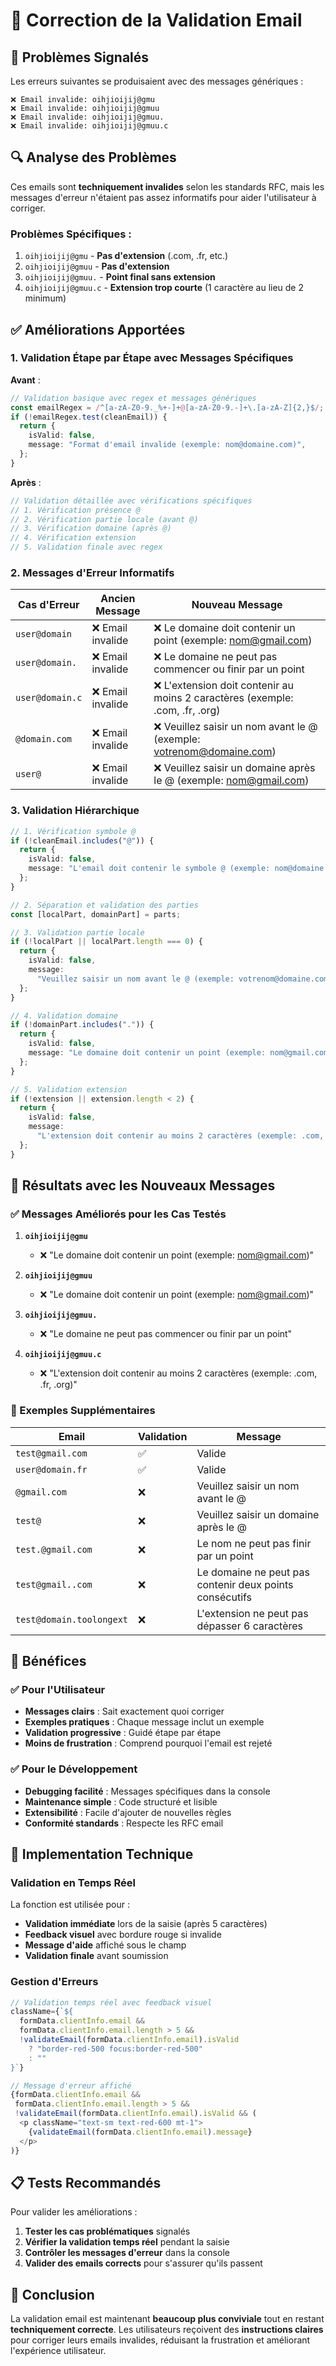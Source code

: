 # 🔧 Correction de la Validation Email

## 🎯 Problèmes Signalés

Les erreurs suivantes se produisaient avec des messages génériques :

```
❌ Email invalide: oihjioijij@gmu
❌ Email invalide: oihjioijij@gmuu
❌ Email invalide: oihjioijij@gmuu.
❌ Email invalide: oihjioijij@gmuu.c
```

## 🔍 Analyse des Problèmes

Ces emails sont **techniquement invalides** selon les standards RFC, mais les messages d'erreur n'étaient pas assez informatifs pour aider l'utilisateur à corriger.

### Problèmes Spécifiques :

1. `oihjioijij@gmu` - **Pas d'extension** (.com, .fr, etc.)
2. `oihjioijij@gmuu` - **Pas d'extension**
3. `oihjioijij@gmuu.` - **Point final sans extension**
4. `oihjioijij@gmuu.c` - **Extension trop courte** (1 caractère au lieu de 2 minimum)

## ✅ Améliorations Apportées

### 1. **Validation Étape par Étape avec Messages Spécifiques**

**Avant** :

```typescript
// Validation basique avec regex et messages génériques
const emailRegex = /^[a-zA-Z0-9._%+-]+@[a-zA-Z0-9.-]+\.[a-zA-Z]{2,}$/;
if (!emailRegex.test(cleanEmail)) {
  return {
    isValid: false,
    message: "Format d'email invalide (exemple: nom@domaine.com)",
  };
}
```

**Après** :

```typescript
// Validation détaillée avec vérifications spécifiques
// 1. Vérification présence @
// 2. Vérification partie locale (avant @)
// 3. Vérification domaine (après @)
// 4. Vérification extension
// 5. Validation finale avec regex
```

### 2. **Messages d'Erreur Informatifs**

| Cas d'Erreur    | Ancien Message    | Nouveau Message                                                               |
| --------------- | ----------------- | ----------------------------------------------------------------------------- |
| `user@domain`   | ❌ Email invalide | ❌ Le domaine doit contenir un point (exemple: nom@gmail.com)                 |
| `user@domain.`  | ❌ Email invalide | ❌ Le domaine ne peut pas commencer ou finir par un point                     |
| `user@domain.c` | ❌ Email invalide | ❌ L'extension doit contenir au moins 2 caractères (exemple: .com, .fr, .org) |
| `@domain.com`   | ❌ Email invalide | ❌ Veuillez saisir un nom avant le @ (exemple: votrenom@domaine.com)          |
| `user@`         | ❌ Email invalide | ❌ Veuillez saisir un domaine après le @ (exemple: nom@gmail.com)             |

### 3. **Validation Hiérarchique**

```typescript
// 1. Vérification symbole @
if (!cleanEmail.includes("@")) {
  return {
    isValid: false,
    message: "L'email doit contenir le symbole @ (exemple: nom@domaine.com)",
  };
}

// 2. Séparation et validation des parties
const [localPart, domainPart] = parts;

// 3. Validation partie locale
if (!localPart || localPart.length === 0) {
  return {
    isValid: false,
    message:
      "Veuillez saisir un nom avant le @ (exemple: votrenom@domaine.com)",
  };
}

// 4. Validation domaine
if (!domainPart.includes(".")) {
  return {
    isValid: false,
    message: "Le domaine doit contenir un point (exemple: nom@gmail.com)",
  };
}

// 5. Validation extension
if (!extension || extension.length < 2) {
  return {
    isValid: false,
    message:
      "L'extension doit contenir au moins 2 caractères (exemple: .com, .fr, .org)",
  };
}
```

## 🎯 Résultats avec les Nouveaux Messages

### ✅ Messages Améliorés pour les Cas Testés

1. **`oihjioijij@gmu`**

   - ❌ "Le domaine doit contenir un point (exemple: nom@gmail.com)"

2. **`oihjioijij@gmuu`**

   - ❌ "Le domaine doit contenir un point (exemple: nom@gmail.com)"

3. **`oihjioijij@gmuu.`**

   - ❌ "Le domaine ne peut pas commencer ou finir par un point"

4. **`oihjioijij@gmuu.c`**
   - ❌ "L'extension doit contenir au moins 2 caractères (exemple: .com, .fr, .org)"

### 🧪 Exemples Supplémentaires

| Email                    | Validation | Message                                                 |
| ------------------------ | ---------- | ------------------------------------------------------- |
| `test@gmail.com`         | ✅         | Valide                                                  |
| `user@domain.fr`         | ✅         | Valide                                                  |
| `@gmail.com`             | ❌         | Veuillez saisir un nom avant le @                       |
| `test@`                  | ❌         | Veuillez saisir un domaine après le @                   |
| `test.@gmail.com`        | ❌         | Le nom ne peut pas finir par un point                   |
| `test@gmail..com`        | ❌         | Le domaine ne peut pas contenir deux points consécutifs |
| `test@domain.toolongext` | ❌         | L'extension ne peut pas dépasser 6 caractères           |

## 🚀 Bénéfices

### ✅ **Pour l'Utilisateur**

- **Messages clairs** : Sait exactement quoi corriger
- **Exemples pratiques** : Chaque message inclut un exemple
- **Validation progressive** : Guidé étape par étape
- **Moins de frustration** : Comprend pourquoi l'email est rejeté

### ✅ **Pour le Développement**

- **Debugging facilité** : Messages spécifiques dans la console
- **Maintenance simple** : Code structuré et lisible
- **Extensibilité** : Facile d'ajouter de nouvelles règles
- **Conformité standards** : Respecte les RFC email

## 🔧 Implementation Technique

### Validation en Temps Réel

La fonction est utilisée pour :

- **Validation immédiate** lors de la saisie (après 5 caractères)
- **Feedback visuel** avec bordure rouge si invalide
- **Message d'aide** affiché sous le champ
- **Validation finale** avant soumission

### Gestion d'Erreurs

```typescript
// Validation temps réel avec feedback visuel
className={`${
  formData.clientInfo.email &&
  formData.clientInfo.email.length > 5 &&
  !validateEmail(formData.clientInfo.email).isValid
    ? "border-red-500 focus:border-red-500"
    : ""
}`}

// Message d'erreur affiché
{formData.clientInfo.email &&
 formData.clientInfo.email.length > 5 &&
 !validateEmail(formData.clientInfo.email).isValid && (
  <p className="text-sm text-red-600 mt-1">
    {validateEmail(formData.clientInfo.email).message}
  </p>
)}
```

## 📋 Tests Recommandés

Pour valider les améliorations :

1. **Tester les cas problématiques** signalés
2. **Vérifier la validation temps réel** pendant la saisie
3. **Contrôler les messages d'erreur** dans la console
4. **Valider des emails corrects** pour s'assurer qu'ils passent

## 🎉 Conclusion

La validation email est maintenant **beaucoup plus conviviale** tout en restant **techniquement correcte**. Les utilisateurs reçoivent des **instructions claires** pour corriger leurs emails invalides, réduisant la frustration et améliorant l'expérience utilisateur.
